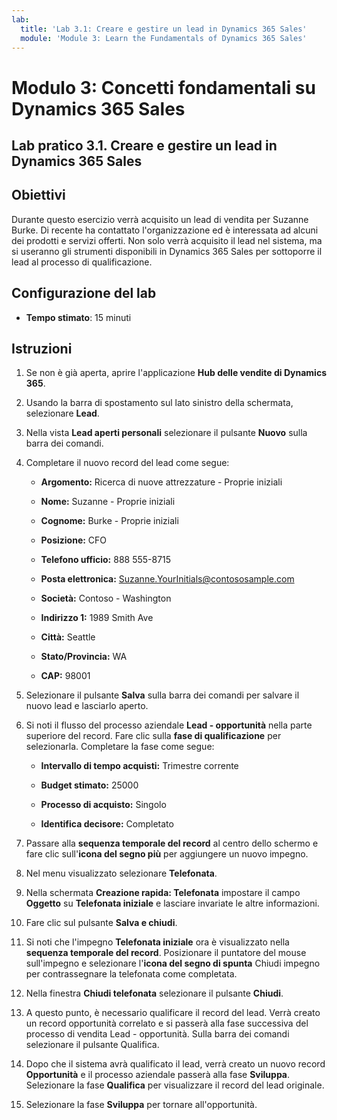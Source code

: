 ```yaml
---
lab:
  title: 'Lab 3.1: Creare e gestire un lead in Dynamics 365 Sales'
  module: 'Module 3: Learn the Fundamentals of Dynamics 365 Sales'
---
```


<a name="module-3-learn-the-fundamentals-of-dynamics-365-sales"></a>Modulo 3: Concetti fondamentali su Dynamics 365 Sales
========================

## <a name="practice-lab-31---create-and-manage-a-lead-in-dynamics-365-sales"></a>Lab pratico 3.1. Creare e gestire un lead in Dynamics 365 Sales

## <a name="objectives"></a>Obiettivi

Durante questo esercizio verrà acquisito un lead di vendita per Suzanne Burke. Di recente ha contattato l'organizzazione ed è interessata ad alcuni dei prodotti e servizi offerti. Non solo verrà acquisito il lead nel sistema, ma si useranno gli strumenti disponibili in Dynamics 365 Sales per sottoporre il lead al processo di qualificazione.


## <a name="lab-setup"></a>Configurazione del lab

  - **Tempo stimato**: 15 minuti

## <a name="instructions"></a>Istruzioni

1. Se non è già aperta, aprire l'applicazione **Hub delle vendite di Dynamics 365**. 

2. Usando la barra di spostamento sul lato sinistro della schermata, selezionare **Lead**. 

3. Nella vista **Lead aperti personali** selezionare il pulsante **Nuovo** sulla barra dei comandi.

4. Completare il nuovo record del lead come segue:

    - **Argomento:** Ricerca di nuove attrezzature - Proprie iniziali

    - **Nome:** Suzanne - Proprie iniziali

    - **Cognome:** Burke - Proprie iniziali

    - **Posizione:** CFO

    - **Telefono ufficio:** 888 555-8715

    - **Posta elettronica:** Suzanne.YourInitials@contososample.com

    - **Società:** Contoso - Washington

    - **Indirizzo 1:** 1989 Smith Ave

    - **Città:** Seattle

    - **Stato/Provincia:** WA

    - **CAP:** 98001 

5. Selezionare il pulsante **Salva** sulla barra dei comandi per salvare il nuovo lead e lasciarlo aperto.

6. Si noti il flusso del processo aziendale **Lead - opportunità** nella parte superiore del record. Fare clic sulla **fase di qualificazione** per selezionarla. Completare la fase come segue:

    - **Intervallo di tempo acquisti:** Trimestre corrente

    - **Budget stimato:** 25000 

    - **Processo di acquisto:** Singolo

    - **Identifica decisore:** Completato

7. Passare alla **sequenza temporale del record** al centro dello schermo e fare clic sull'**icona del segno più** per aggiungere un nuovo impegno. 

8. Nel menu visualizzato selezionare **Telefonata**.

9. Nella schermata **Creazione rapida: Telefonata** impostare il campo **Oggetto** su **Telefonata iniziale** e lasciare invariate le altre informazioni. 

10. Fare clic sul pulsante **Salva e chiudi**.

11. Si noti che l'impegno **Telefonata iniziale** ora è visualizzato nella **sequenza temporale del record**. Posizionare il puntatore del mouse sull'impegno e selezionare l'**icona del segno di spunta** Chiudi impegno per contrassegnare la telefonata come completata. 

12. Nella finestra **Chiudi telefonata** selezionare il pulsante **Chiudi**. 

13. A questo punto, è necessario qualificare il record del lead.  Verrà creato un record opportunità correlato e si passerà alla fase successiva del processo di vendita Lead - opportunità.  Sulla barra dei comandi selezionare il pulsante Qualifica.  

14. Dopo che il sistema avrà qualificato il lead, verrà creato un nuovo record **Opportunità** e il processo aziendale passerà alla fase **Sviluppa**.  Selezionare la fase **Qualifica** per visualizzare il record del lead originale. 

15. Selezionare la fase **Sviluppa** per tornare all'opportunità.

